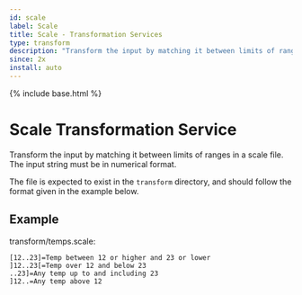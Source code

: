 ```yaml
---
id: scale
label: Scale
title: Scale - Transformation Services
type: transform
description: "Transform the input by matching it between limits of ranges in a scale file.  The input string must be in numerical format."
since: 2x
install: auto
---
```


<!-- Attention authors: Do not edit directly. Please add your changes to the appropriate source repository -->

{% include base.html %}

# Scale Transformation Service

Transform the input by matching it between limits of ranges in a scale file.  The input string must be in numerical format.

The file is expected to exist in the `transform` directory, and should follow the format given in the example below.

## Example

transform/temps.scale:

```properties
[12..23]=Temp between 12 or higher and 23 or lower
]12..23[=Temp over 12 and below 23
..23]=Any temp up to and including 23
]12..=Any temp above 12
```
